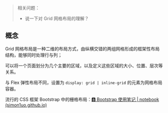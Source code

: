 > 相关问题：
>
> + 说一下对 Grid 网格布局的理解？



## 概念

Grid 网格布局是一种二维的布局方式，由纵横交错的两组网格形成的框架性布局结构，能够同时处理行与列；

可以将一个页面划分为几个主要的区域，以及定义这些区域的大小、位置、层次等关系。

与 Flex 弹性布局不同，设置为 `display: grid | inline-grid` 的元素为网格布局容器。



流行的 CSS 框架 Bootstrap 中的栅格布局：[🅱️ Bootstrap 使用笔记 | notebook (simon1uo.github.io)](https://simon1uo.github.io/notebook/pages/17c13a/#栅格布局-grid)